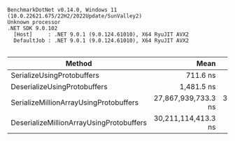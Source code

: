 ```

BenchmarkDotNet v0.14.0, Windows 11 (10.0.22621.675/22H2/2022Update/SunValley2)
Unknown processor
.NET SDK 9.0.102
  [Host]     : .NET 9.0.1 (9.0.124.61010), X64 RyuJIT AVX2
  DefaultJob : .NET 9.0.1 (9.0.124.61010), X64 RyuJIT AVX2


```
| Method                                   | Mean                | Error             | StdDev            | Gen0         | Gen1        | Gen2       | Allocated     |
|----------------------------------------- |--------------------:|------------------:|------------------:|-------------:|------------:|-----------:|--------------:|
| SerializeUsingProtobuffers               |            711.6 ns |           1.30 ns |           1.15 ns |       0.3672 |           - |          - |         768 B |
| DeserializeUsingProtobuffers             |          1,481.5 ns |           1.48 ns |           1.31 ns |       0.9594 |           - |          - |        2008 B |
| SerializeMillionArrayUsingProtobuffers   | 27,867,939,733.3 ns | 368,565,670.75 ns | 344,756,557.25 ns | 3413000.0000 | 806000.0000 | 10000.0000 | 19278578592 B |
| DeserializeMillionArrayUsingProtobuffers | 30,211,114,413.3 ns |  56,212,885.11 ns |  52,581,567.63 ns | 4233000.0000 | 848000.0000 | 11000.0000 | 21440641272 B |
